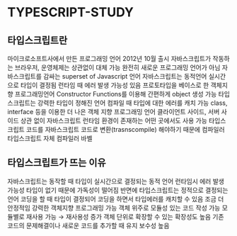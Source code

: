 # TYPESCRIPT-STUDY

## 타입스크립트란
마이크로소프트사에서 만든 프로그래밍 언어
2012년 10월 출시
자바스크립트가 작동하는 브라우저, 운영체제는 상관없이 대체 가능
완전히 새로운 프로그래밍 언어가 아님
자바스크립트를 감싸는 superset of Javascript 언어
자바스크립트는 동적언어
실시간으로 타입이 결정됨
런타임 때 에러 발생 가능성 있음
프로토타입을 베이스로 한 객체지향 프로그래밍언어
Constructor Functions를 이용해 간편하게 object 생성 가능
타입스크립트는 강력한 타입이 정해진 언어
컴파일 때 타입에 대한 에러를 캐치 가능
class, interface 등을 이용한 더 나은 객체 지향 프로그래밍 언어
클라이언트 사이드, 서버 사이드 상관 없이 자바스크립트 런타임 환경이 존재하는 어떤 곳에서도 사용 가능
타입스크립트 코드를 자바스크립트 코드로 변환(trasnscompile) 해야하기 때문에
컴파일러
타입스크립트 자체 컴파일러
바벨
## 타입스크립트가 뜨는 이유
자바스크립트는 동작할 때 타입이 실시간으로 결정되는 동적 언어
런타임시 에러 발생 가능성
타입이 없기 때문에 가독성이 떨어짐
반면에 타입스크립트는 정적으로 결정되는 언어
코딩을 할 때 타입이 결정되어 코딩을 하면서 타입에러를 캐치할 수 있음
조금 더 안정적임
강력한 객체지향 프로그래밍 가능
객체 위주로 모듈성 있는 코드 작성 가능
모듈별로 재사용 가능 → 재사용성 증가
객체 단위로 확장할 수 있는 확장성도 높음
기존 코드의 문제해결이나 새로운 코드를 추가할 때 유지 보수성 높음
